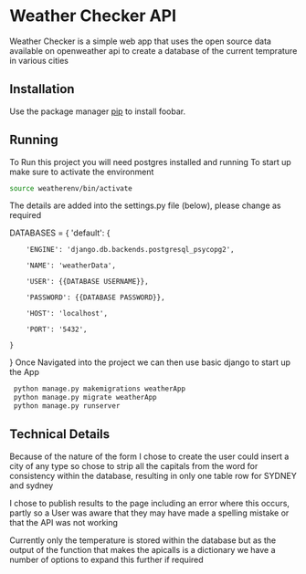 # Weather Checker API

Weather Checker is a simple web app that uses the open source data available on openweather api to create a database of the current temprature in various cities

## Installation

Use the package manager [pip](https://pip.pypa.io/en/stable/) to install foobar.


## Running

To Run this project you will need postgres installed and running
To start up make sure to activate the environment
```bash
source weatherenv/bin/activate
```
The details are added into the settings.py file (below), please change as required 

DATABASES = {
    'default': {

        'ENGINE': 'django.db.backends.postgresql_psycopg2',

        'NAME': 'weatherData',

        'USER': {{DATABASE USERNAME}},

        'PASSWORD': {{DATABASE PASSWORD}},

        'HOST': 'localhost',

        'PORT': '5432',

    }
}
Once Navigated into the project we can then use basic django to start up the App

```bash
 python manage.py makemigrations weatherApp
 python manage.py migrate weatherApp
 python manage.py runserver
```

## Technical Details

Because of the nature of the form I chose to create the user could insert a city of any type so chose to strip all the capitals from the word for consistency within the database, resulting in only one table row for SYDNEY and sydney

I chose to publish results to the page including an error where this occurs, partly so a User was aware that they may have made a spelling mistake or that the API was not working

Currently only the temperature is stored within the database but as the output of the function that makes the apicalls is a dictionary we have a number of options to expand this further if required

